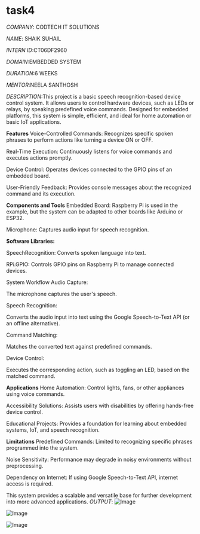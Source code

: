 # task4
*COMPANY*: CODTECH IT SOLUTIONS

*NAME*: SHAIK SUHAIL

*INTERN ID*:CT06DF2960

*DOMAIN*:EMBEDDED SYSTEM

*DURATION*:6 WEEKS

*MENTOR*:NEELA SANTHOSH

*DESCRIPTION*:This project is a basic speech recognition-based device control system. It allows users to control hardware devices, such as LEDs or relays, by speaking predefined voice commands. Designed for embedded platforms, this system is simple, efficient, and ideal for home automation or basic IoT applications.

**Features**
Voice-Controlled Commands: Recognizes specific spoken phrases to perform actions like turning a device ON or OFF.

Real-Time Execution: Continuously listens for voice commands and executes actions promptly.

Device Control: Operates devices connected to the GPIO pins of an embedded board.

User-Friendly Feedback: Provides console messages about the recognized command and its execution.

**Components and Tools**
Embedded Board: Raspberry Pi is used in the example, but the system can be adapted to other boards like Arduino or ESP32.

Microphone: Captures audio input for speech recognition.

**Software Libraries:**

SpeechRecognition: Converts spoken language into text.

RPi.GPIO: Controls GPIO pins on Raspberry Pi to manage connected devices.

System Workflow
Audio Capture:

The microphone captures the user's speech.

Speech Recognition:

Converts the audio input into text using the Google Speech-to-Text API (or an offline alternative).

Command Matching:

Matches the converted text against predefined commands.

Device Control:

Executes the corresponding action, such as toggling an LED, based on the matched command.

**Applications**
Home Automation: Control lights, fans, or other appliances using voice commands.

Accessibility Solutions: Assists users with disabilities by offering hands-free device control.

Educational Projects: Provides a foundation for learning about embedded systems, IoT, and speech recognition.

**Limitations**
Predefined Commands: Limited to recognizing specific phrases programmed into the system.

Noise Sensitivity: Performance may degrade in noisy environments without preprocessing.

Dependency on Internet: If using Google Speech-to-Text API, internet access is required.

This system provides a scalable and versatile base for further development into more advanced applications.
*OUTPUT*:
![Image](https://github.com/user-attachments/assets/27e0ca98-1906-49a6-b28e-cb4fad8e3783)

![Image](https://github.com/user-attachments/assets/9ade4eb7-f06c-4126-be2b-e7da4b58b91e)

![Image](https://github.com/user-attachments/assets/13c8a703-9cd1-4f5c-b017-b85362b0d558)

